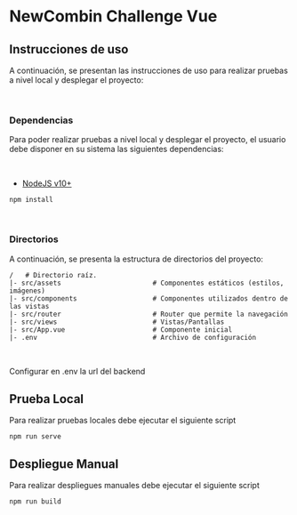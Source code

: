 # NewCombin Challenge Vue

## Instrucciones de uso

A continuación, se presentan las instrucciones de uso para realizar pruebas a nivel local y desplegar el proyecto:

&nbsp;

### Dependencias

Para poder realizar pruebas a nivel local y desplegar el proyecto, el usuario debe disponer en su sistema las siguientes dependencias:

&nbsp;

- [NodeJS v10+](https://nodejs.org/es/)

```shell
npm install
```

&nbsp;

### Directorios

A continuación, se presenta la estructura de directorios del proyecto:

```shell
/   # Directorio raíz.
|- src/assets                       # Componentes estáticos (estilos, imágenes)
|- src/components                   # Componentes utilizados dentro de las vistas
|- src/router                       # Router que permite la navegación
|- src/views                        # Vistas/Pantallas
|- src/App.vue                      # Componente inicial
|- .env                             # Archivo de configuración
```

&nbsp;

Configurar en .env la url del backend

## Prueba Local

Para realizar pruebas locales debe ejecutar el siguiente script

```shell
npm run serve
```

## Despliegue Manual

Para realizar despliegues manuales debe ejecutar el siguiente script

```shell
npm run build
```
